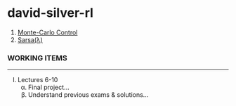 # david-silver-rl

1.  [Monte-Carlo Control](monte-carlo-control/README.md)
2.  [Sarsa(λ)](sarsaλ/README.md)

### __WORKING ITEMS__
---
<ul style="list-style-type:upper-roman;">
    <li>
        Lectures 6-10
        <ol style="list-style-type:lower-greek;">
            <li>
                Final project...
            </li>
            <li>
                Understand previous exams & solutions...
            </li>
        </ol >
    </li>
</ul>
